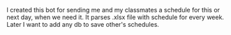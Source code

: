 I created this bot for sending me and my classmates a schedule for this or next day, 
when we need it. It parses .xlsx file with schedule for every week. Later I want to add
any db to save other's schedules.